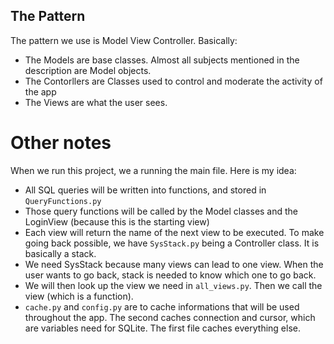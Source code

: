 ## The Pattern

The pattern we use is Model View Controller. Basically: 
- The Models are base classes. Almost all subjects mentioned in the description are Model objects.
- The Contorllers are Classes used to control and moderate the activity of the app
- The Views are what the user sees.

# Other notes

When we run this project, we a running the main file. Here is my idea:
- All SQL queries will be written into functions, and stored in `QueryFunctions.py`
- Those query functions will be called by the Model classes and the LoginView (because this is the starting view)
- Each view will return the name of the next view to be executed. To make going back possible, we have `SysStack.py` being a Controller class. It is basically a stack.
- We need SysStack because many views can lead to one view. When the user wants to go back, stack is needed to know which one to go back.
- We will then look up the view we need in `all_views.py`. Then we call the view (which is a function).
- `cache.py` and `config.py` are to cache informations that will be used throughout the app. The second caches connection and cursor, which are variables need for SQLite. The first file caches everything else.